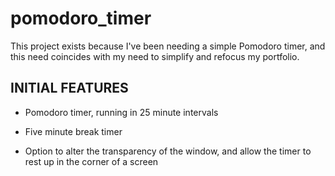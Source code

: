 # pomodoro_timer

This project exists because I've been needing a simple Pomodoro timer, and this need coincides with my need to simplify and refocus my portfolio.

INITIAL FEATURES
----------------

- Pomodoro timer, running in 25 minute intervals

- Five minute break timer

- Option to alter the transparency of the window, and allow the timer to rest up in the corner of a screen 
